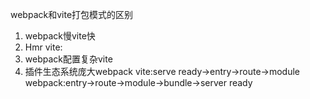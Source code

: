 webpack和vite打包模式的区别
1. webpack慢vite快
2. Hmr vite:
3. webpack配置复杂vite
4. 插件生态系统庞大webpack
vite:serve ready->entry->route->module
webpack:entry->route->module->bundle->server ready
